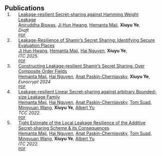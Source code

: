 <h2 id="publications" style="margin: 2px 0px -15px;">Publications</h2>

<div class="publications">
<ol class="bibliography">

<li>
<div class="pub-row">
  <div class="col-sm-9" style="position: relative;padding-right: 15px;padding-left: 20px;">
    <div class="title"><a href="assets/files/BHMY25.pdf"> Leakage-resilient Secret-sharing against Hamming Weight Leakage</a></div>
    <div class="author">
    <a href="https://scholar.google.com/citations?user=mic-HmIAAAAJ&hl=en">Aniruddha Biswas</a>,
    <a href="https://jihunhwang.github.io/">Ji Hun Hwang</a>,
    <a href="https://www.cs.purdue.edu/homes/hmaji/">Hemanta Maji</a>,
    <!-- <a href="https://web.ics.purdue.edu/~nguye245/">Hai Nguyen</a>, -->
    <!-- <a href="https://scholar.google.com/citations?user=XcyQbAYAAAAJ&hl=en">Anat Paskin-Cherniavsky</a>, -->
    <!-- <a href="https://scholar.google.co.il/citations?user=Bkv3xq0AAAAJ&hl=en">Tom Suad</a>, -->
    <!-- <a href="https://sites.google.com/view/mingyuan-wang">Mingyuan Wang</a>, -->
    <strong>Xiuyu Ye</strong>,
    <!-- <a href="https://www.cs.purdue.edu/people/graduate-students/yu646.html">Albert Yu</a> -->
    </div>
    <div class="periodical"><em> Draft </em></div>
    <div class="links">
      <a href="assets/files/BHMY25.pdf" class="btn btn-sm z-depth-0" role="button" target="_blank" style="font-size:12px;">PDF</a>
      <!-- <a href="https://github.com/yaoyao-liu/mnemonics" class="btn btn-sm z-depth-0" role="button" target="_blank" style="font-size:12px;">Code</a> -->
      <!-- <a href="https://class-il.mpi-inf.mpg.de/mnemonics/" class="btn btn-sm z-depth-0" role="button" target="_blank" style="font-size:12px;">Project Page</a> -->
      <!-- <a href="https://dblp.uni-trier.de/rec/conf/cvpr/LiuSLSS20.html?view=bibtex" class="btn btn-sm z-depth-0" role="button" target="_blank" style="font-size:12px;">BibTex</a> -->
      <!-- <strong><i style="color:#e74d3c">Oral Presentation</i></strong>  -->
    </div> 
  </div>
</div>
</li>


<li>
<div class="pub-row">
  <div class="col-sm-9" style="position: relative;padding-right: 15px;padding-left: 20px;">
    <div class="title"><a href="assets/files/HMNY25.pdf"> Leakage-Resilience of Shamir’s Secret Sharing: Identifying Secure Evaluation Places</a></div>
    <div class="author">
    <a href="https://jihunhwang.github.io/">Ji Hun Hwang</a>,
    <a href="https://www.cs.purdue.edu/homes/hmaji/">Hemanta Maji</a>,
    <a href="https://web.ics.purdue.edu/~nguye245/">Hai Nguyen</a>,
    <!-- <a href="https://scholar.google.com/citations?user=XcyQbAYAAAAJ&hl=en">Anat Paskin-Cherniavsky</a>, -->
    <!-- <a href="https://scholar.google.co.il/citations?user=Bkv3xq0AAAAJ&hl=en">Tom Suad</a>, -->
    <!-- <a href="https://sites.google.com/view/mingyuan-wang">Mingyuan Wang</a>, -->
    <strong>Xiuyu Ye</strong>,
    <!-- <a href="https://www.cs.purdue.edu/people/graduate-students/yu646.html">Albert Yu</a> -->
    </div>
    <div class="periodical"><em> ITC 2025.</em></div>
    <div class="links">
      <a href="assets/files/HMNY25.pdf" class="btn btn-sm z-depth-0" role="button" target="_blank" style="font-size:12px;">PDF</a>
      <!-- <a href="https://github.com/yaoyao-liu/mnemonics" class="btn btn-sm z-depth-0" role="button" target="_blank" style="font-size:12px;">Code</a> -->
      <!-- <a href="https://class-il.mpi-inf.mpg.de/mnemonics/" class="btn btn-sm z-depth-0" role="button" target="_blank" style="font-size:12px;">Project Page</a> -->
      <!-- <a href="https://dblp.uni-trier.de/rec/conf/cvpr/LiuSLSS20.html?view=bibtex" class="btn btn-sm z-depth-0" role="button" target="_blank" style="font-size:12px;">BibTex</a> -->
      <!-- <strong><i style="color:#e74d3c">Oral Presentation</i></strong>  -->
    </div> 
  </div>
</div>
</li>

<li>
<div class="pub-row">
  <div class="col-sm-9" style="position: relative;padding-right: 15px;padding-left: 20px;">
    <div class="title"><a href="assets/files/MNPY23b.pdf"> Constructing Leakage-resilient Shamir’s Secret Sharing: Over Composite Order Fields</a></div>
    <div class="author">
    <a href="https://www.cs.purdue.edu/homes/hmaji/">Hemanta Maji</a>,
    <a href="https://web.ics.purdue.edu/~nguye245/">Hai Nguyen</a>,
    <a href="https://scholar.google.com/citations?user=XcyQbAYAAAAJ&hl=en">Anat Paskin-Cherniavsky</a>,
    <!-- <a href="https://scholar.google.co.il/citations?user=Bkv3xq0AAAAJ&hl=en">Tom Suad</a>, -->
    <!-- <a href="https://sites.google.com/view/mingyuan-wang">Mingyuan Wang</a>, -->
    <strong>Xiuyu Ye</strong>,
    <!-- <a href="https://www.cs.purdue.edu/people/graduate-students/yu646.html">Albert Yu</a> -->
    </div>
    <div class="periodical"><em> Eurocrypt 2024</em></div>
    <div class="links">
      <a href="assets/files/MNPY23b.pdf" class="btn btn-sm z-depth-0" role="button" target="_blank" style="font-size:12px;">PDF</a>
      <!-- <a href="https://github.com/yaoyao-liu/mnemonics" class="btn btn-sm z-depth-0" role="button" target="_blank" style="font-size:12px;">Code</a> -->
      <!-- <a href="https://class-il.mpi-inf.mpg.de/mnemonics/" class="btn btn-sm z-depth-0" role="button" target="_blank" style="font-size:12px;">Project Page</a> -->
      <!-- <a href="https://dblp.uni-trier.de/rec/conf/cvpr/LiuSLSS20.html?view=bibtex" class="btn btn-sm z-depth-0" role="button" target="_blank" style="font-size:12px;">BibTex</a> -->
      <!-- <strong><i style="color:#e74d3c">Oral Presentation</i></strong>  -->
    </div> 
  </div>
</div>
</li>

<li>
<div class="pub-row">

  <!-- <div class="col-sm-3 abbr" style="position: relative;padding-right: 15px;padding-left: 15px;">
    <img src="assets/img/teaser_example.png" class="teaser img-fluid z-depth-1">
    <abbr class="badge">CVPR</abbr>
  </div> -->

  <div class="col-sm-9" style="position: relative;padding-right: 15px;padding-left: 20px;">
    <div class="title"><a href="assets/files/MNPSWYY22.pdf">Leakage-resilient Linear Secret-sharing against arbitrary
Bounded-size Leakage Family</a></div>
    <div class="author">
    <a href="https://www.cs.purdue.edu/homes/hmaji/">Hemanta Maji</a>,
    <a href="https://web.ics.purdue.edu/~nguye245/">Hai Nguyen</a>,
    <a href="https://scholar.google.com/citations?user=XcyQbAYAAAAJ&hl=en">Anat Paskin-Cherniavsky</a>,
    <a href="https://scholar.google.co.il/citations?user=Bkv3xq0AAAAJ&hl=en">Tom Suad</a>,
    <a href="https://sites.google.com/view/mingyuan-wang">Mingyuan Wang</a>,
    <strong>Xiuyu Ye</strong>,
    <a href="https://www.cs.purdue.edu/people/graduate-students/yu646.html">Albert Yu</a>
    </div>
    <div class="periodical"><em> TCC 2022.</em></div>
    <div class="links">
      <a href="assets/files/MNPSWYY22.pdf" class="btn btn-sm z-depth-0" role="button" target="_blank" style="font-size:12px;">PDF</a>
      <!-- <a href="https://github.com/yaoyao-liu/mnemonics" class="btn btn-sm z-depth-0" role="button" target="_blank" style="font-size:12px;">Code</a> -->
      <!-- <a href="https://class-il.mpi-inf.mpg.de/mnemonics/" class="btn btn-sm z-depth-0" role="button" target="_blank" style="font-size:12px;">Project Page</a> -->
      <!-- <a href="https://dblp.uni-trier.de/rec/conf/cvpr/LiuSLSS20.html?view=bibtex" class="btn btn-sm z-depth-0" role="button" target="_blank" style="font-size:12px;">BibTex</a> -->
      <!-- <strong><i style="color:#e74d3c">Oral Presentation</i></strong>  -->
    </div> 
  </div>
</div>
</li>

<li>
<div class="pub-row">
  <div class="col-sm-9" style="position: relative;padding-right: 15px;padding-left: 20px;">
    <div class="title"><a href="assets/files/ITC_MNPSWYY22.pdf">Tight Estimate of the Local Leakage Resilience of the Additive Secret-sharing Scheme & its Consequences</a></div>
    <div class="author">
    <a href="https://www.cs.purdue.edu/homes/hmaji/">Hemanta Maji</a>,
    <a href="https://web.ics.purdue.edu/~nguye245/">Hai Nguyen</a>,
    <a href="https://scholar.google.com/citations?user=XcyQbAYAAAAJ&hl=en">Anat Paskin-Cherniavsky</a>,
    <a href="https://scholar.google.co.il/citations?user=Bkv3xq0AAAAJ&hl=en">Tom Suad</a>,
    <a href="https://sites.google.com/view/mingyuan-wang">Mingyuan Wang</a>,
    <strong>Xiuyu Ye</strong>,
    <a href="https://www.cs.purdue.edu/people/graduate-students/yu646.html">Albert Yu</a>
    </div>
    <div class="periodical"><em> ITC 2022.</em></div>
    <div class="links">
      <a href="assets/files/ITC_MNPSWYY22.pdf" class="btn btn-sm z-depth-0" role="button" target="_blank" style="font-size:12px;">PDF</a>
      <!-- <a href="https://github.com/yaoyao-liu/mnemonics" class="btn btn-sm z-depth-0" role="button" target="_blank" style="font-size:12px;">Code</a> -->
      <!-- <a href="https://class-il.mpi-inf.mpg.de/mnemonics/" class="btn btn-sm z-depth-0" role="button" target="_blank" style="font-size:12px;">Project Page</a> -->
      <!-- <a href="https://dblp.uni-trier.de/rec/conf/cvpr/LiuSLSS20.html?view=bibtex" class="btn btn-sm z-depth-0" role="button" target="_blank" style="font-size:12px;">BibTex</a> -->
      <!-- <strong><i style="color:#e74d3c">Oral Presentation</i></strong>  -->
    </div> 
  </div>
</div>
</li>


  
<!-- <br> -->

</ol>
</div>

